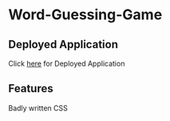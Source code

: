 # Word-Guessing-Game

## Deployed Application

Click [here](https://sareacct91.github.io/Word-Guessing-Game/) for Deployed Application

## Features

Badly written CSS